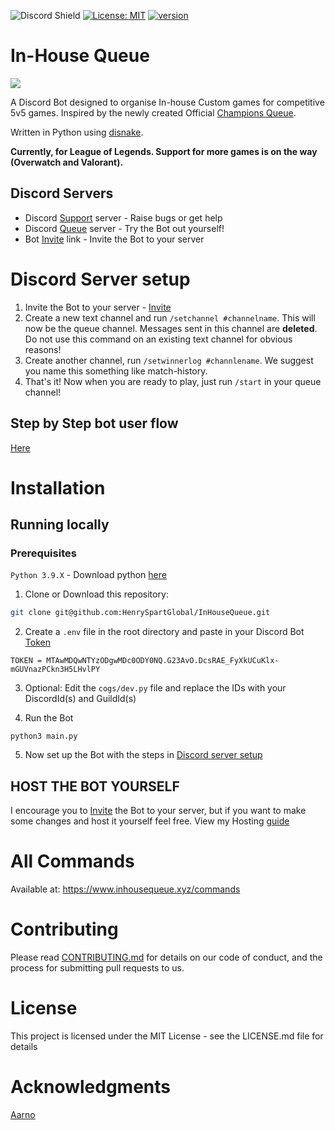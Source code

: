 ![Discord Shield](https://discord.com/api/guilds/1005601917466058792/widget.png?style=shield) [![License: MIT](https://img.shields.io/badge/License-MIT-red.svg)](https://opensource.org/licenses/MIT) [![version](https://img.shields.io/badge/version-v0.1.0-red.svg)](https://semver.org)

# In-House Queue
![](https://github.com/HenrySpartGlobal/InHouseQueue/blob/main/assets/welcome.png)

A Discord Bot designed to organise In-house Custom games for competitive 5v5 games. Inspired by the newly created Official [Champions Queue](https://championsqueue.lolesports.com/en-us/).

Written in Python using [disnake](https://docs.disnake.dev/en/stable/). 

**Currently, for League of Legends. Support for more games is on the way (Overwatch and Valorant).**

## Discord Servers
- Discord [Support](https://discord.gg/FqdatEamYm) server - Raise bugs or get help
- Discord [Queue](https://discord.gg/8DZQcpxnbB) server - Try the Bot out yourself!
- Bot [Invite](https://discord.com/api/oauth2/authorize?client_id=1001168331996409856&permissions=3489918032&scope=bot) link - Invite the Bot to your server

# Discord Server setup
1. Invite the Bot to your server - [Invite](https://discord.com/api/oauth2/authorize?client_id=1001168331996409856&permissions=3489918032&scope=bot)
2. Create a new text channel and run `/setchannel #channelname`. This will now be the queue channel. Messages sent in this channel are **deleted**. Do not use this command on an existing text channel for obvious reasons!
3. Create another channel, run `/setwinnerlog #channlename`. We suggest you name this something like match-history. 
4. That's it! Now when you are ready to play, just run `/start` in your queue channel!

## Step by Step bot user flow
[Here](https://github.com/HenrySpartGlobal/InHouseQueue/blob/main/docs/run-and-details.md)

# Installation
## Running locally
### Prerequisites
`Python 3.9.X` - Download python [here](https://www.python.org/downloads/)

1. Clone or Download this repository:
```bash
git clone git@github.com:HenrySpartGlobal/InHouseQueue.git
```
2. Create a `.env` file in the root directory and paste in your Discord Bot [Token](https://discord.com/developers/applications)
```.env
TOKEN = MTAwMDQwNTYzODgwMDc0ODY0NQ.G23AvO.DcsRAE_FyXkUCuKlx-mGUVnazPCkn3H5LHvlPY
```
3. Optional: Edit the `cogs/dev.py` file and replace the IDs with your DiscordId(s) and GuildId(s)

4. Run the Bot
```
python3 main.py
```
5. Now set up the Bot with the steps in [Discord server setup](https://github.com/HenrySpartGlobal/InHouseQueue#discord-server-setup)


## HOST THE BOT YOURSELF
I encourage you to [Invite](https://discord.com/api/oauth2/authorize?client_id=1001168331996409856&permissions=3489918032&scope=bot) the Bot to your server, but if you want to make some changes and host it yourself feel free.
View my Hosting [guide](https://github.com/HenrySpartGlobal/InHouseQueue/blob/main/docs/HOSTING.md) 

# All Commands
Available at: https://www.inhousequeue.xyz/commands

# Contributing
Please read [CONTRIBUTING.md](https://github.com/HenrySpartGlobal/InHouseQueue/blob/main/docs/CONTRIBUTING.md) for details on our code of conduct, and the process for submitting pull requests to us.

# License
This project is licensed under the MIT License - see the LICENSE.md file for details

# Acknowledgments
[Aarno](https://aarno.is-a.dev)

